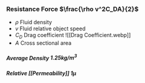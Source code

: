 ### Resistance Force $\frac{\rho v^2C_DA}{2}$
- $\rho$ Fluid density
- $v$ Fluid relative object speed
- $C_D$ Drag coefficient
![[Drag Coefficient.webp]]
- $A$ Cross sectional area
##### Average Density $1.25kg/m^3$
##### Relative [[Permeability]] $1\mu$
